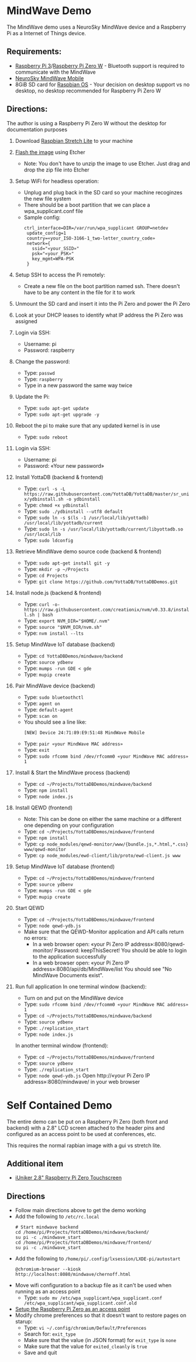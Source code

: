 # MindWave Demo

The MindWave demo uses a NeuroSky MindWave device and a Raspberry Pi as a Internet of Things device.


## Requirements:

 * [Raspberry Pi 3](http://www.newark.com/raspberry-pi/2773729/sbc-arm-cortex-a53-1gb-sdram/dp/49AC7637)/[Raspberry Pi Zero W](https://www.adafruit.com/product/3400) - Bluetooth support is required to communicate with the MindWave
 * [NeuroSky MindWave Mobile](https://www.amazon.com/NeuroSky-80013-001-MindWave-Headset/dp/B00A2UQUXY/)
 * 8GiB SD card for [Raspbian OS](https://www.raspberrypi.org/downloads/raspbian/) - Your decision on desktop support vs no desktop, no desktop recommended for Raspberry Pi Zero W

## Directions:

The author is using a Raspberry Pi Zero W without the desktop for documentation purposes

 1. Download [Raspbian Stretch Lite](https://downloads.raspberrypi.org/raspbian_lite_latest) to your machine
 2. [Flash the image](https://www.raspberrypi.org/documentation/installation/installing-images/README.md) using Etcher
    * Note: You don't have to unzip the image to use Etcher. Just drag and drop the zip file into Etcher
 3. Setup WiFi for headless operation:
    * Unplug and plug back in the SD card so your machine recoginzes the new file system
    * There should be a boot partition that we can place a wpa_supplicant.conf file
    * Sample config:
      ```
      ctrl_interface=DIR=/var/run/wpa_supplicant GROUP=netdev
       update_config=1
       country=«your_ISO-3166-1_two-letter_country_code»
       network={
         ssid="«your_SSID»"
         psk="«your_PSK»"
         key_mgmt=WPA-PSK
       }
       ```
 4. Setup SSH to access the Pi remotely:
    * Create a new file on the boot partition named ssh. There doesn't have to be any content in the file for it to work
 5. Unmount the SD card and insert it into the Pi Zero and power the Pi Zero
 6. Look at your DHCP leases to identify what IP address the Pi Zero was assigned
 7. Login via SSH:
    * Username: pi
    * Password: raspberry
 8. Change the password:
    * Type: `passwd`
    * Type: `raspberry`
    * Type in a new password the same way twice
 9. Update the Pi:
    * Type: `sudo apt-get update`
    * Type: `sudo apt-get upgrade -y`
 10. Reboot the pi to make sure that any updated kernel is in use
     * Type: `sudo reboot`
 11. Login via SSH:
     * Username: pi
     * Password: «Your new password»
 12. Install YottaDB (backend & frontend)
     * Type: `curl -s -L https://raw.githubusercontent.com/YottaDB/YottaDB/master/sr_unix/ydbinstall.sh -o ydbinstall`
     * Type: `chmod +x ydbinstall`
     * Type: `sudo ./ydbinstall --utf8 default`
     * Type: `sudo ln -s $(ls -1 /usr/local/lib/yottadb) /usr/local/lib/yottadb/current`
     * Type: `sudo ln -s /usr/local/lib/yottadb/current/libyottadb.so /usr/local/lib`
     * Type: `sudo ldconfig`
 13. Retrieve MindWave demo source code (backend & frontend)
     * Type: `sudo apt-get install git -y`
     * Type: `mkdir -p ~/Projects`
     * Type: `cd Projects`
     * Type: `git clone https://github.com/YottaDB/YottaDBDemos.git`
 14. Install node.js (backend & frontend)
     * Type: `curl -o- https://raw.githubusercontent.com/creationix/nvm/v0.33.8/install.sh | bash`
     * Type: `export NVM_DIR="$HOME/.nvm"`
     * Type: `source "$NVM_DIR/nvm.sh"`
     * Type: `nvm install --lts`
 15. Setup MindWave IoT database (backend)
     * Type: `cd YottaDBDemos/mindwave/backend`
     * Type: `source ydbenv`
     * Type: `mumps -run GDE < gde`
     * Type: `mupip create`
 16. Pair MindWave device (backend)
     * Type: `sudo bluetoothctl`
     * Type: `agent on`
     * Type: `default-agent`
     * Type: `scan on`
     * You should see a line like:
       ```
       [NEW] Device 24:71:89:E9:51:48 MindWave Mobile
       ```
     * Type: `pair «your MindWave MAC address»`
     * Type: `exit`
     * Type: `sudo rfcomm bind /dev/rfcomm0 «your MindWave MAC address» 1`
 17. Install & Start the MindWave process (backend)
     * Type: `cd ~/Projects/YottaDBDemos/mindwave/backend`
     * Type: `npm install`
     * Type: `node index.js`
 18. Install QEWD (frontend)
     * Note: This can be done on either the same machine or a different one depending on your configuration
     * Type: `cd ~/Projects/YottaDBDemos/mindwave/frontend`
     * Type: `npm install`
     * Type: `cp node_modules/qewd-monitor/www/{bundle.js,*.html,*.css} www/qewd-monitor`
     * Type: `cp node_modules/ewd-client/lib/proto/ewd-client.js www`
 19. Setup MindWave IoT database (frontend)
     * Type: `cd ~/Projects/YottaDBDemos/mindwave/frontend`
     * Type: `source ydbenv`
     * Type: `mumps -run GDE < gde`
     * Type: `mupip create`
 20. Start QEWD
     * Type: `cd ~/Projects/YottaDBDemos/mindwave/frontend`
     * Type: `node qewd-ydb.js`
     * Make sure that the QEWD-Monitor application and API calls return no errors:
       * In a web browser open: «your Pi Zero IP address»:8080/qewd-monitor/ Password: keepThisSecret! You should be able to login to the application successfully
       * In a web browser open: «your Pi Zero IP address»:8080/api/db/MindWave/list You should see "No MindWave Documents exist".
 20. Run full application
     In one terminal window (backend):
     * Turn on and put on the MindWave device
     * Type: `sudo rfcomm bind /dev/rfcomm0 «your MindWave MAC address» 1`
     * Type: `cd ~/Projects/YottaDBDemos/mindwave/backend`
     * Type: `source ydbenv`
     * Type: `./replication_start`
     * Type: `node index.js`

     In another terminal window (frontend):
     * Type: `cd ~/Projects/YottaDBDemos/mindwave/frontend`
     * Type: `source ydbenv`
     * Type: `./replication_start`
     * Type: `node qewd-ydb.js`
     Open http://«your Pi Zero IP address»:8080/mindwave/ in your web browser

# Self Contained Demo

The entire demo can be put on a Raspberry Pi Zero (both front and backend) with a 2.8" LCD screen attached to the header pins and configured as an access point to be used at conferences, etc.

This requires the normal rapbian image with a gui vs stretch lite.

## Additional item

 * [iUniker 2.8" Raspberry Pi Zero Touchscreen](https://www.amazon.com/Raspberry-iUniker-2-8-inch-Resolution-Touchscreen/dp/B07567M2NW)

## Directions

 * Follow main directions above to get the demo working
 * Add the following to `/etc/rc.local`
   ```
   # Start mindwave backend
   cd /home/pi/Projects/YottaDBDemos/mindwave/backend/
   su pi -c ./mindwave_start
   cd /home/pi/Projects/YottaDBDemos/mindwave/frontend/
   su pi -c ./mindwave_start
   ```
 * Add the following to `/home/pi/.config/lxsession/LXDE-pi/autostart`
   ```
   @chromium-browser --kiosk http://localhost:8080/mindwave/chernoff.html
   ```
 * Move wifi configuration to a backup file as it can't be used when running as an access point
   * Type: `sudo mv /etc/wpa_supplicant/wpa_supplicant.conf /etc/wpa_supplicant/wpa_supplicant.conf.old`
 * [Setup the Raspberry Pi Zero as an access point](https://www.raspberrypi.org/documentation/configuration/wireless/access-point.md)
 * Modify chrome preferences so that it doesn't want to restore pages on starup:
   * Type: `vi ~/.config/chromium/Default/Preferences`
   * Search for: `exit_type`
   * Make sure that the value (in JSON format) for `exit_type` is `none`
   * Make sure that the value for `exited_cleanly` is `true`
   * Save and quit
 